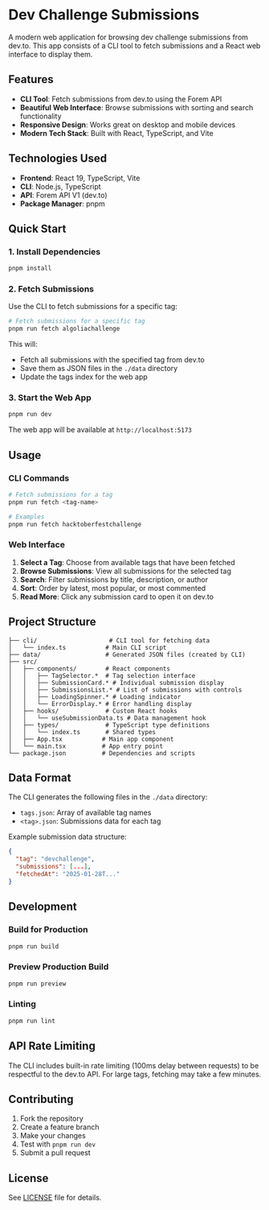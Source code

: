 # Dev Challenge Submissions

A modern web application for browsing dev challenge submissions from dev.to. This app consists of a CLI tool to fetch submissions and a React web interface to display them.

## Features

- **CLI Tool**: Fetch submissions from dev.to using the Forem API
- **Beautiful Web Interface**: Browse submissions with sorting and search functionality
- **Responsive Design**: Works great on desktop and mobile devices
- **Modern Tech Stack**: Built with React, TypeScript, and Vite

## Technologies Used

- **Frontend**: React 19, TypeScript, Vite
- **CLI**: Node.js, TypeScript
- **API**: Forem API V1 (dev.to)
- **Package Manager**: pnpm

## Quick Start

### 1. Install Dependencies

```bash
pnpm install
```

### 2. Fetch Submissions

Use the CLI to fetch submissions for a specific tag:

```bash
# Fetch submissions for a specific tag
pnpm run fetch algoliachallenge
```

This will:
- Fetch all submissions with the specified tag from dev.to
- Save them as JSON files in the `./data` directory
- Update the tags index for the web app

### 3. Start the Web App

```bash
pnpm run dev
```

The web app will be available at `http://localhost:5173`

## Usage

### CLI Commands

```bash
# Fetch submissions for a tag
pnpm run fetch <tag-name>

# Examples
pnpm run fetch hacktoberfestchallenge
```

### Web Interface

1. **Select a Tag**: Choose from available tags that have been fetched
2. **Browse Submissions**: View all submissions for the selected tag
3. **Search**: Filter submissions by title, description, or author
4. **Sort**: Order by latest, most popular, or most commented
5. **Read More**: Click any submission card to open it on dev.to

## Project Structure

```
├── cli/                    # CLI tool for fetching data
│   └── index.ts           # Main CLI script
├── data/                  # Generated JSON files (created by CLI)
├── src/
│   ├── components/        # React components
│   │   ├── TagSelector.*  # Tag selection interface
│   │   ├── SubmissionCard.* # Individual submission display
│   │   ├── SubmissionsList.* # List of submissions with controls
│   │   ├── LoadingSpinner.* # Loading indicator
│   │   └── ErrorDisplay.* # Error handling display
│   ├── hooks/             # Custom React hooks
│   │   └── useSubmissionData.ts # Data management hook
│   ├── types/             # TypeScript type definitions
│   │   └── index.ts       # Shared types
│   ├── App.tsx           # Main app component
│   └── main.tsx          # App entry point
└── package.json          # Dependencies and scripts
```

## Data Format

The CLI generates the following files in the `./data` directory:

- `tags.json`: Array of available tag names
- `<tag>.json`: Submissions data for each tag

Example submission data structure:
```json
{
  "tag": "devchallenge",
  "submissions": [...],
  "fetchedAt": "2025-01-28T..."
}
```

## Development

### Build for Production

```bash
pnpm run build
```

### Preview Production Build

```bash
pnpm run preview
```

### Linting

```bash
pnpm run lint
```

## API Rate Limiting

The CLI includes built-in rate limiting (100ms delay between requests) to be respectful to the dev.to API. For large tags, fetching may take a few minutes.

## Contributing

1. Fork the repository
2. Create a feature branch
3. Make your changes
4. Test with `pnpm run dev`
5. Submit a pull request

## License

See [LICENSE](LICENSE) file for details.